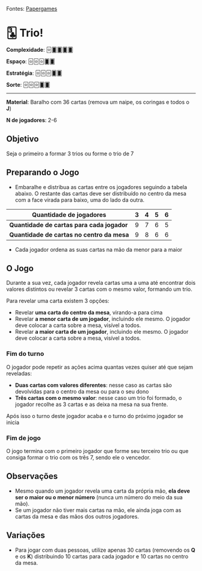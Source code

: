 Fontes: [Papergames](https://papergames.com.br/trio/)


# 🃓 Trio!


**Complexidade**: 🃟🂠🂠🂠🂠

**Espaço**: 🃟🃟🃟🂠🂠

**Estratégia**: 🃟🃟🃟🂠🂠

**Sorte**: 🃟🃟🃟🂠🂠 

---

**Material**: Baralho com 36 cartas (remova um naipe, os coringas e todos o **J**)

**N de jogadores**: 2-6

## Objetivo

Seja o primeiro a formar 3 trios ou forme o trio de 7

## Preparando o Jogo

- Embaralhe e distribua as cartas entre os jogadores seguindo a tabela abaixo. O restante das cartas deve ser distribuído no centro da mesa com a face virada para baixo, uma do lado da outra.

| Quantidade de jogadores | 3 | 4 | 5 | 6 | 
| -- | -- | -- | -- | -- |
| **Quantidade de cartas para cada jogador**| 9 | 7 | 6 | 5 |
| **Quantidade de cartas no centro da mesa**| 9 | 8 | 6 | 6 |

- Cada jogador ordena as suas cartas na mão da menor para a maior

## O Jogo

Durante a sua vez, cada jogador revela cartas uma a uma até encontrar dois valores distintos ou revelar 3 cartas com o mesmo valor, formando um trio.

Para revelar uma carta existem 3 opções:
- Revelar **uma carta do centro da mesa**, virando-a para cima
- Revelar **a menor carta de um jogador**, incluindo ele mesmo. O jogador deve colocar a carta sobre a mesa, visível a todos.
- Revelar **a maior carta de um jogador**, incluindo ele mesmo. O jogador deve colocar a carta sobre a mesa, visível a todos.

### Fim do turno

O jogador pode repetir as ações acima quantas vezes quiser até que sejam reveladas:
- **Duas cartas com valores diferentes**: nesse caso as cartas são devolvidas para o centro da mesa ou para o seu dono
- **Três cartas com o mesmo valor**: nesse caso um trio foi formado, o jogador recolhe as 3 cartas e as deixa na mesa na sua frente.

Após isso o turno deste jogador acaba e o turno do próximo jogador se inicia

### Fim de jogo

O jogo termina com o primeiro jogador que forme seu terceiro trio ou que consiga formar o trio com os três 7, sendo ele o vencedor.

## Observações

- Mesmo quando um jogador revela uma carta da própria mão, **ela deve ser o maior ou o menor número** (nunca um número do meio da sua mão).
- Se um jogador não tiver mais cartas na mão, ele ainda joga com as cartas da mesa e das mãos dos outros jogadores.

## Variações
- Para jogar com duas pessoas, utilize apenas 30 cartas (removendo os **Q** e os **K**) distribuindo 10 cartas para cada jogador e 10 cartas no centro da mesa.